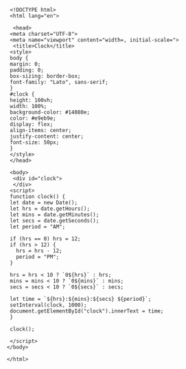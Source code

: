       <!DOCTYPE html>
      <html lang="en">

       <head>
      <meta charset="UTF-8">
      <meta name="viewport" content="width=, initial-scale=">
       <title>Clock</title>
      <style>
      body {
      margin: 0;
      padding: 0;
      box-sizing: border-box;
      font-family: "Lato", sans-serif;
      }
      #clock {
      height: 100vh;
      width: 100%;
      background-color: #14080e;
      color: #e9eb9e;
      display: flex;
      align-items: center;
      justify-content: center;
      font-size: 50px;
      }
      </style>
      </head>

      <body>
       <div id="clock">
       </div>
      <script>
      function clock() {
      let date = new Date();
      let hrs = date.getHours();
      let mins = date.getMinutes();
      let secs = date.getSeconds();
      let period = "AM";
    
      if (hrs == 0) hrs = 12;
      if (hrs > 12) {
        hrs = hrs - 12;
        period = "PM";
      }
    
      hrs = hrs < 10 ? `0${hrs}` : hrs;
      mins = mins < 10 ? `0${mins}` : mins;
      secs = secs < 10 ? `0${secs}` : secs;
    
      let time = `${hrs}:${mins}:${secs} ${period}`;
      setInterval(clock, 1000);
      document.getElementById("clock").innerText = time;
      }
    
      clock();

      </script>
     </body>

     </html>
